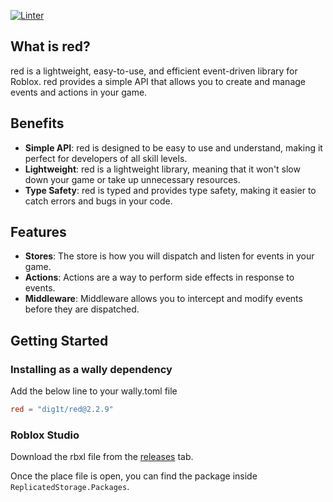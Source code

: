 [![Linter](https://github.com/dig1t/red/actions/workflows/linter.yml/badge.svg?branch=main)](https://github.com/dig1t/red/actions/workflows/linter.yml)

## What is red?
red is a lightweight, easy-to-use, and efficient event-driven library for Roblox.
red provides a simple API that allows you to create and manage events and actions in your game.

## Benefits
- **Simple API**: red is designed to be easy to use and understand, making it perfect for developers of all skill levels.
- **Lightweight**: red is a lightweight library, meaning that it won't slow down your game or take up unnecessary resources.
- **Type Safety**: red is typed and provides type safety, making it easier to catch errors and bugs in your code.

## Features
- **Stores**: The store is how you will dispatch and listen for events in your game.
- **Actions**: Actions are a way to perform side effects in response to events.
- **Middleware**: Middleware allows you to intercept and modify events before they are dispatched.

## Getting Started
### Installing as a wally dependency
Add the below line to your wally.toml file
```toml
red = "dig1t/red@2.2.9"
```
### Roblox Studio
Download the rbxl file from the [releases](https://github.com/dig1t/red/releases) tab.

Once the place file is open, you can find the package inside `ReplicatedStorage.Packages`.
